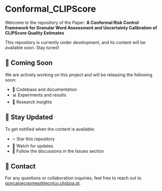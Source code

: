 # Conformal_CLIPScore

Welcome to the repository of the Paper: **A Conformal Risk Control Framework for Granular Word Assessment and Uncertainty Calibration of CLIPScore Quality Estimates** 

This repository is currently under development, and its content will be available soon. Stay tuned!

## 📅 Coming Soon
We are actively working on this project and will be releasing the following soon:
- 📂 Codebase and documentation  
- 📊 Experiments and results  
- 📜 Research insights  

## 🔔 Stay Updated
To get notified when the content is available:
- ⭐ Star this repository  
- 🔔 Watch for updates  
- 📝 Follow the discussions in the Issues section  

## 📩 Contact
For any questions or collaboration inquiries, feel free to reach out to goncaloecgomes@tecnico.ulisboa.pt.
